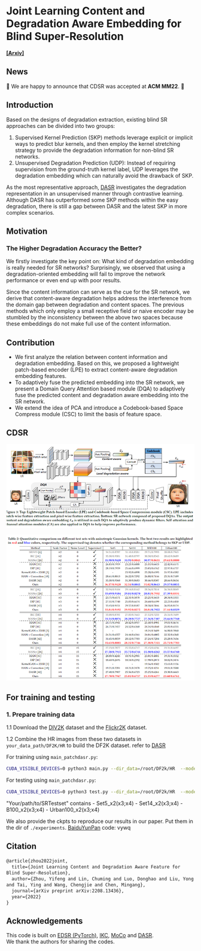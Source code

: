 # Joint Learning Content and Degradation Aware Embedding for Blind Super-Resolution
**[[Arxiv]](https://arxiv.org/abs/2208.13436)**
## News
:bell: We are happy to announce that CDSR was accepted at **ACM MM22**. :bell:

## Introduction
Based on the designs of degradation extraction, existing blind SR approaches can be divided into two groups:
1. Supervised Kernel Prediction (SKP) methods leverage explicit or implicit ways to predict blur kernels, and then employ the kernel stretching strategy to provide the degradation information for non-blind SR networks. 
2. Unsupervised Degradation Prediction (UDP): Instead of requiring supervision from the ground-truth kernel label, UDP leverages the degradation embedding which can naturally avoid the drawback of SKP.

As the most representative approach, [DASR](https://github.com/The-Learning-And-Vision-Atelier-LAVA/DASR) investigates the degradation representation in an unsupervised manner through contrastive learning.
Although DASR has outperformed some SKP methods within the easy degradation, there is still a gap between DASR and the latest SKP in more complex scenarios. 

## Motivation
### The Higher Degradation Accuracy the Better?
We firstly investigate the key point on: What kind of degradation embedding is really needed for SR networks? Surprisingly, we observed that using a degradation-oriented embedding will fail to improve the network performance or even end up with poor results.

Since the content information can serve as the cue for the SR network, we derive that content-aware degradation helps address the interference from the domain gap between degradation and content spaces. 
The previous methods which only employ a small receptive field or naive encoder may be stumbled by the inconsistency between the above two spaces because these embeddings do not make full use of the content information.

## Contribution
- We first analyze the relation between content information and degradation embedding. Based on this, we proposed a lightweight patch-based encoder (LPE) to extract content-aware degradation embedding features.
- To adaptively fuse the predicted embedding into the SR network, we present a Domain Query Attention based module (DQA) to adaptively fuse the predicted content and degradation aware embedding into the SR network.
- We extend the idea of PCA and introduce a Codebook-based Space Compress module (CSC) to limit the basis of feature space.

## CDSR
![fram](Figs/fram.PNG)

![Tab1](Figs/table1.PNG)

## For training and testing
### 1. Prepare training data 

1.1 Download the [DIV2K](https://data.vision.ee.ethz.ch/cvl/DIV2K/)  dataset and the [Flickr2K](http://cv.snu.ac.kr/research/EDSR/Flickr2K.tar) dataset.

1.2 Combine the HR images from these two datasets in `your_data_path/DF2K/HR` to build the DF2K dataset. 
refer to [DASR](https://github.com/The-Learning-And-Vision-Atelier-LAVA/DASR)

For training using `main_patchdasr.py`:

```bash
CUDA_VISIBLE_DEVICES=0 python3 main.py --dir_data=/root/DF2k/HR  --model=CDSR --scale=2 --blur_type=aniso_gaussian  --noise=0  --sig_min=0.35   --sig_max=5  --batch_size=32   --save=cdsr  --epochs_encoder=-1 --n_GPUs=2 --freeze_epoch 600 --sv_mode 0
```

For testing using `main_patchdasr.py`:

```bash
CUDA_VISIBLE_DEVICES=0 python3 test.py --dir_data=/root/DF2k/HR  --model=CDSR --scale=2 --blur_type=aniso_gaussian  --noise=0 --pre_train experiment/cdsr_x2_bicubic_aniso/model/model_492_psnr_36.17.pt --sv_mode 0 --n_GPUs=2
```
"Your/path/to/SRTestset"  contains 
    - Set5_x2(x3;x4) 
    - Set14_x2(x3;x4) 
    - B100_x2(x3;x4) 
    - Urban100_x2(x3;x4)

We also provide the ckpts to reproduce our results in our paper. Put them in the dir of `./experiments`.
[BaiduYunPan](https://pan.baidu.com/s/1h9s7e3bzzUb-BwCvlEpZQA )  code: vywq 

## Citation
```
@article{zhou2022joint,
  title={Joint Learning Content and Degradation Aware Feature for Blind Super-Resolution},
  author={Zhou, Yifeng and Lin, Chuming and Luo, Donghao and Liu, Yong and Tai, Ying and Wang, Chengjie and Chen, Mingang},
  journal={arXiv preprint arXiv:2208.13436},
  year={2022}
}
```

## Acknowledgements
This code is built on [EDSR (PyTorch)](https://github.com/thstkdgus35/EDSR-PyTorch), [IKC](https://github.com/yuanjunchai/IKC), [MoCo](https://github.com/facebookresearch/moco) and [DASR](https://github.com/The-Learning-And-Vision-Atelier-LAVA/DASR).  
We thank the authors for sharing the codes.